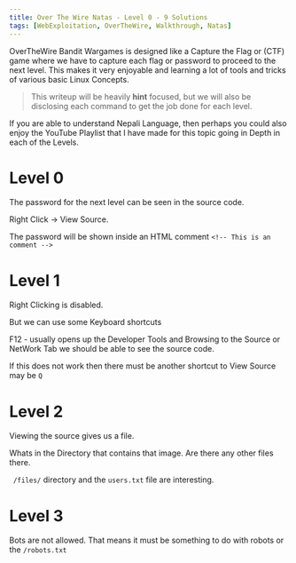 ```yaml
---
title: Over The Wire Natas - Level 0 - 9 Solutions
tags: [WebExploitation, OverTheWire, Walkthrough, Natas]
---
```


OverTheWire Bandit Wargames is designed like a Capture the Flag or (CTF) game where we have to capture each flag or password to proceed to the next level.
This makes it very enjoyable and learning a lot of tools and tricks of various basic Linux Concepts.

>This writeup will be heavily **hint** focused, but we will also be disclosing each command to get the job done for each level.

<!--more-->

If you are able to understand Nepali Language, then perhaps you could also enjoy the YouTube Playlist that I have made for this topic going in Depth in each of the Levels.

# Level 0

The password for the next level can be seen in the source code.

Right Click -> View Source.

The password will be shown inside an HTML comment `<!-- This is an comment -->`

# Level 1

 Right Clicking is disabled. 

 But we can use some Keyboard shortcuts

F12 - usually opens up the Developer Tools and Browsing to the Source or NetWork Tab we should be able to see the source code.

If this does not work then there must be another shortcut to View Source may be `Q`


# Level 2

Viewing the source gives us a file. 

Whats in the Directory that contains that image. Are there any other files there.

` /files/` directory and the `users.txt` file are interesting.



# Level 3

Bots are not allowed. That means it must be something to do with robots or the `/robots.txt` 